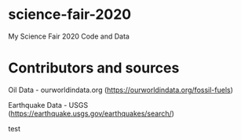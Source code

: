 # science-fair-2020

My Science Fair 2020 Code and Data

# Contributors and sources

Oil Data - ourworldindata.org (https://ourworldindata.org/fossil-fuels)

Earthquake Data - USGS (https://earthquake.usgs.gov/earthquakes/search/)

test
